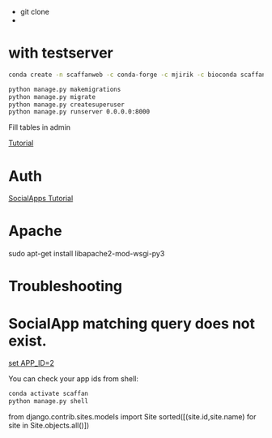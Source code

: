 * git clone
* 



# with testserver

```bash
conda create -n scaffanweb -c conda-forge -c mjirik -c bioconda scaffan django django-allauth google-auth -y

python manage.py makemigrations
python manage.py migrate
python manage.py createsuperuser
python manage.py runserver 0.0.0.0:8000
```


Fill tables in admin

[Tutorial](https://medium.com/@whizzoe/in-5-mins-set-up-google-login-to-sign-up-users-on-django-e71d5c38f5d5)


# Auth

[SocialApps Tutorial](https://medium.com/faun/how-to-set-up-conda-virtual-environments-with-apache-mod-wsgi-flask-c2043711223e)

# Apache

sudo apt-get install libapache2-mod-wsgi-py3



# Troubleshooting

# SocialApp matching query does not exist.

[set APP_ID=2](https://stackoverflow.com/questions/15409366/django-socialapp-matching-query-does-not-exist)

You can check your app ids from shell:

```bash
conda activate scaffan
python manage.py shell
```
from django.contrib.sites.models import Site
sorted([(site.id,site.name) for site in Site.objects.all()])
```python

```

